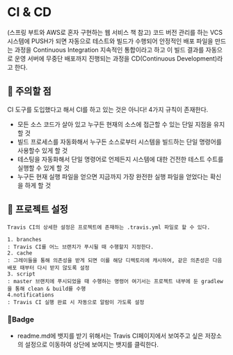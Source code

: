 # CI & CD

(스프링 부트와 AWS로 혼자 구현하는 웹 서비스 책 참고)
코드 버전 관리를 하는 VCS 시스템에 PUSH가 되면 자동으로 테스트와 빌드가 수행되어 안정적인 배포 파일을 만드는 과정을 Continuous Integration 지속적인 통합이라고 하고 이 빌드 결과를 자동으로 운영 서버에 무중단 배포까지 진행되는 과정을 CD(Continuous Development)라고 한다.


## 📌 주의할 점

CI 도구를 도입했다고 해서 CI를 하고 있는 것은 아니다!
4가지 규칙이 존재한다.

- 모든 소스 코드가 살아 있고 누구든 현재의 소스에 접근할 수 있는 단일 지점을 유지할 것
- 빌드 프로세스를 자동화해서 누구든 소스로부터 시스템을 빌드하는 단일 명령어를 사용할수 있게 할 것
- 테스팅을 자동화해서 단일 명령어로 언제든지 시스템에 대한 건전한 테스트 수트를 실행할 수 있게 할 것
- 누구든 현재 실행 파일을 얻으면 지금까지 가장 완전한 실행 파일을 얻었다는 확신을 하게 할 것

## 📎 프로젝트 설정

```
Travis CI의 상세한 설정은 프로젝트에 존재하는 .travis.yml 파일로 할 수 있다.

1. branches
: Travis CI를 어느 브랜치가 푸시될 때 수행할지 지정한다.
2. cache
: 그레이들을 통해 의존성을 받게 되면 이를 해당 디렉토리에 캐시하여, 같은 의존성은 다음 배포 때부터 다시 받지 않도록 설정
3. script
: master 브랜치에 푸시되었을 때 수행하는 명령어 여기서는 프로젝트 내부에 둔 gradlew을 통해 clean & build를 수행
4.notifications
: Travis CI 실행 완료 시 자동으로 알람이 가도록 설정
```

### 📎Badge

- readme.md에 뱃지를 받기 위해서는 Travis CI페이지에서 보여주고 싶은 저장소의 설정으로 이동하여 상단에 보여지는 뱃지를 클릭한다.
